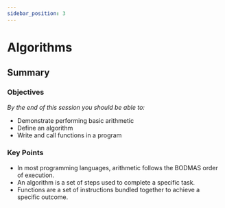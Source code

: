 ```yaml
---
sidebar_position: 3
---
```


# Algorithms

## Summary

### Objectives
*By the end of this session you should be able to:*
* Demonstrate performing basic arithmetic
* Define an algorithm
* Write and call functions in a program

### Key Points
* In most programming languages, arithmetic follows the BODMAS order of execution.
* An algorithm is a set of steps used to complete a specific task.
* Functions are a set of instructions bundled together to achieve a specific outcome.